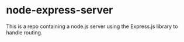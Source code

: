 # node-express-server
This is a repo containing a node.js server using the Express.js library to handle routing.
